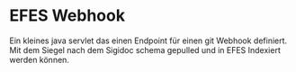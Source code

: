 
# EFES Webhook

Ein kleines java servlet das einen Endpoint für einen git Webhook definiert. Mit dem Siegel nach dem Sigidoc schema gepulled und in EFES Indexiert werden können. 


